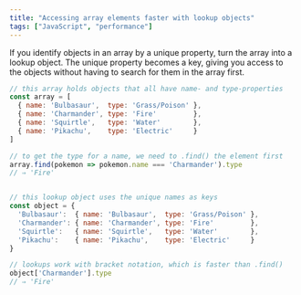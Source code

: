 ```yaml
---
title: "Accessing array elements faster with lookup objects"
tags: ["JavaScript", "performance"]
---
```

If you identify objects in an array by a unique property, turn the array into a lookup object. The unique property becomes a key, giving you access to the objects without having to search for them in the array first.

```js
// this array holds objects that all have name- and type-properties
const array = [
  { name: 'Bulbasaur',  type: 'Grass/Poison' },
  { name: 'Charmander', type: 'Fire'         },
  { name: 'Squirtle',   type: 'Water'        },
  { name: 'Pikachu',    type: 'Electric'     }
]

// to get the type for a name, we need to .find() the element first
array.find(pokemon => pokemon.name === 'Charmander').type
// ⇒ 'Fire'


// this lookup object uses the unique names as keys
const object = {
  'Bulbasaur':  { name: 'Bulbasaur',  type: 'Grass/Poison' },
  'Charmander': { name: 'Charmander', type: 'Fire'         },
  'Squirtle':   { name: 'Squirtle',   type: 'Water'        },
  'Pikachu':    { name: 'Pikachu',    type: 'Electric'     }
}

// lookups work with bracket notation, which is faster than .find()
object['Charmander'].type
// ⇒ 'Fire'
```
